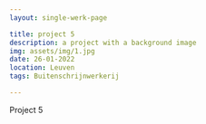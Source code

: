 ```yaml
---
layout: single-werk-page

title: project 5
description: a project with a background image
img: assets/img/1.jpg
date: 26-01-2022
location: Leuven
tags: Buitenschrijnwerkerij

---
```


Project 5
